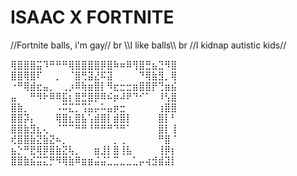 # ISAAC X FORTNITE
//Fortnite balls, i'm gay// br
\\\I like balls\\\ br
//I kidnap autistic kids//



⢿⣿⣿⣿⣭⠹⠛⠛⠛⢿⣿⣿⣿⣿⡿⣿⠷⠶⠿⢻⣿⣛⣦⣙⠻⣿
⣿⣿⢿⣿⠏⠀⠀⡀⠀⠈⣿⢛⣽⣜⠯⣽⠀⠀⠀⠀⠙⢿⣷⣻⡀⢿
⠐⠛⢿⣾⣖⣤⡀⠀⢀⡰⠿⢷⣶⣿⡇⠻⣖⣒⣒⣶⣿⣿⡟⢙⣶⣮
⣤⠀⠀⠛⠻⠗⠿⠿⣯⡆⣿⣛⣿⡿⠿⠮⡶⠼⠟⠙⠊⠁⠀⠸⢣⣿
⣿⣷⡀⠀⠀⠀⠀⠠⠭⣍⡉⢩⣥⡤⠥⣤⡶⣒⠀⠀⠀⠀⠀⢰⣿⣿
⣿⣿⡽⡄⠀⠀⠀⢿⣿⣆⣿⣧⢡⣾⣿⡇⣾⣿⡇⠀⠀⠀⠀⣿⡇⠃
⣿⣿⣷⣻⣆⢄⠀⠈⠉⠉⠛⠛⠘⠛⠛⠛⠙⠛⠁⠀⠀⠀⠀⣿⡇⢸
⢞⣿⣿⣷⣝⣷⣝⠦⡀⠀⠀⠀⠀⠀⠀⠀⡀⢀⠀⠀⠀⠀⠀⠛⣿⠈
⣦⡑⠛⣟⢿⡿⣿⣷⣝⢧⡀⠀⠀⣶⣸⡇⣿⢸⣧⠀⠀⠀⠀⢸⡿⡆
⣿⣿⣷⣮⣭⣍⡛⠻⢿⣷⠿⣶⣶⣬⣬⣁⣉⣀⣀⣁⡤⢴⣺⣾⣽⡇
